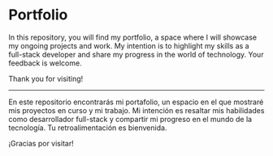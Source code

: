 # Portfolio

In this repository, you will find my portfolio, a space where I will showcase my ongoing projects and work. My intention is to highlight my skills as a full-stack developer and share my progress in the world of technology. Your feedback is welcome. 

Thank you for visiting!

---

En este repositorio encontrarás mi portafolio, un espacio en el que mostraré mis proyectos en curso y mi trabajo. Mi intención es resaltar mis habilidades como desarrollador full-stack y compartir mi progreso en el mundo de la tecnología. Tu retroalimentación es bienvenida.

¡Gracias por visitar!



